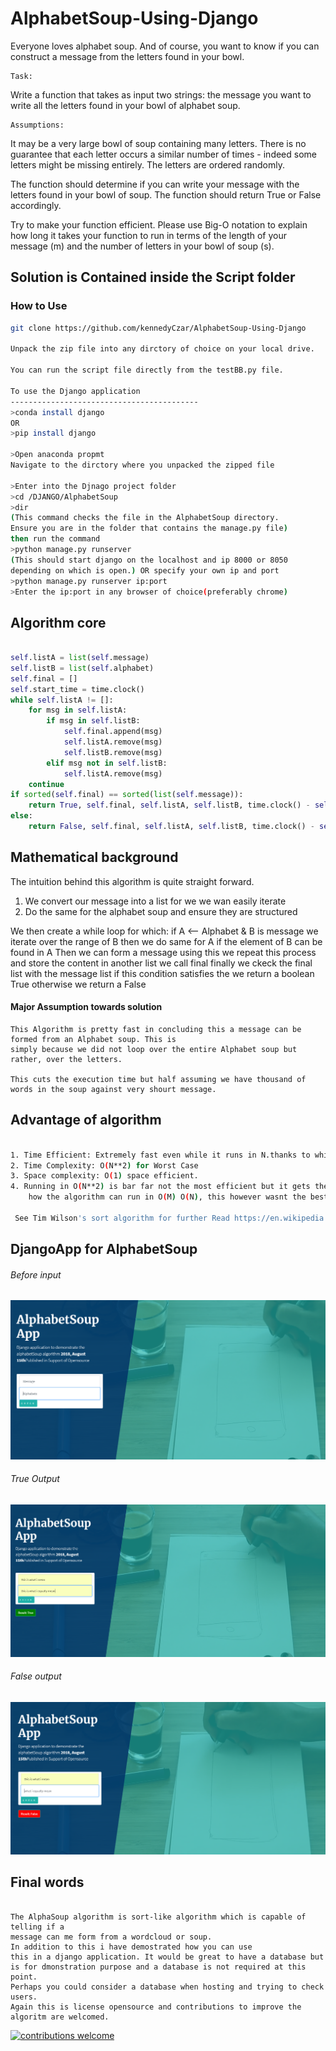# AlphabetSoup-Using-Django
Everyone loves alphabet soup.  And of course, you want to know if you can construct a message from the letters found in your bowl.
```
Task:
```
Write a function that takes as input two strings:
the message you want to write
all the letters found in your bowl of alphabet soup.

```
Assumptions:
```
It may be a very large bowl of soup containing many letters.
There is no guarantee that each letter occurs a similar number of times - indeed some letters might be missing entirely.
The letters are ordered randomly.

The function should determine if you can write your message with the letters found in your bowl of soup. The function should return True or False accordingly.

Try to make your function efficient.  Please use Big-O notation to explain how long it takes your function to run in terms of the length of your message (m) and the number of letters in your bowl of soup (s).

## Solution is Contained inside the Script folder
### How to Use

```bash
git clone https://github.com/kennedyCzar/AlphabetSoup-Using-Django

Unpack the zip file into any dirctory of choice on your local drive.

You can run the script file directly from the testBB.py file.

To use the Django application
------------------------------------------
>conda install django
OR
>pip install django

>Open anaconda propmt
Navigate to the dirctory where you unpacked the zipped file

>Enter into the Djnago project folder
>cd /DJANGO/AlphabetSoup
>dir
(This command checks the file in the AlphabetSoup directory.
Ensure you are in the folder that contains the manage.py file)
then run the command
>python manage.py runserver
(This should start django on the localhost and ip 8000 or 8050
depending on which is open.) OR specify your own ip and port
>python manage.py runserver ip:port
>Enter the ip:port in any browser of choice(preferably chrome)
```

## Algorithm core
```python

self.listA = list(self.message)
self.listB = list(self.alphabet)
self.final = []
self.start_time = time.clock()
while self.listA != []:
    for msg in self.listA:
        if msg in self.listB:
            self.final.append(msg)
            self.listA.remove(msg)
            self.listB.remove(msg)
        elif msg not in self.listB:
            self.listA.remove(msg)
    continue
if sorted(self.final) == sorted(list(self.message)):
    return True, self.final, self.listA, self.listB, time.clock() - self.start_time
else:
    return False, self.final, self.listA, self.listB, time.clock() - self.start_time
```

## Mathematical background

The intuition behind this algorithm is quite straight forward.
1. We convert our message into a list for we we wan easily iterate
2. Do the same for the alphabet soup and ensure they are structured

We then create a while loop for which:
    if A <-- Alphabet & B is message
        we iterate over the range of B
            then we do same for A
                if the element of B can be found in A
                    Then we can form a message using this
                 we repeat this process and
                    store the content in another list we call final
      finally we ckeck the final list with the message list
        if this condition satisfies
            the we return a boolean True otherwise
                we return a False
  
  
#### Major Assumption towards solution
```
This Algorithm is pretty fast in concluding this a message can be formed from an Alphabet soup. This is 
simply because we did not loop over the entire Alphabet soup but rather, over the letters.

This cuts the execution time but half assuming we have thousand of words in the soup against very shourt message.
```

## Advantage of algorithm
```bash

1. Time Efficient: Extremely fast even while it runs in N.thanks to while loop
2. Time Complexity: O(N**2) for Worst Case
3. Space complexity: O(1) space efficient.
4. Running in O(N**2) is bar far not the most efficient but it gets the job don however the inputs come. I had earlier demonstrated 
    how the algorithm can run in O(M) O(N), this however wasnt the best solution as some inputs exhibited strange behaviours.
 
 See Tim Wilson's sort algorithm for further Read https://en.wikipedia.org/wiki/Timsort
 ```
 
 ## DjangoApp for AlphabetSoup
 
 ###### Before input
 ![Image of Django App](https://github.com/kennedyCzar/AlphabetSoup-Using-Django/blob/master/IMAGES/djangoApp.PNG)
 
  ###### True Output
  ![Image of Django App](https://github.com/kennedyCzar/AlphabetSoup-Using-Django/blob/master/IMAGES/true%20output.PNG)
  ###### False output
  ![Image of Django App](https://github.com/kennedyCzar/AlphabetSoup-Using-Django/blob/master/IMAGES/false%20output.PNG)

## Final words
```

The AlphaSoup algorithm is sort-like algorithm which is capable of telling if a
message can me form from a wordcloud or soup.
In addition to this i have demostrated how you can use 
this in a django application. It would be great to have a database but
is for dmonstration purpose and a database is not required at this point. 
Perhaps you could consider a database when hosting and trying to check users.
Again this is license opensource and contributions to improve the algoritm are welcomed.
```


[![contributions welcome](https://img.shields.io/badge/contributions-welcome-brightgreen.svg?style=flat)](https://github.com/kennedyCzar/AlphabetSoup-Using-Django/issues)
